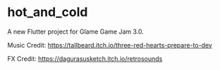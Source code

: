 # hot_and_cold

A new Flutter project for Glame Game Jam 3.0.

Music Credit:
https://tallbeard.itch.io/three-red-hearts-prepare-to-dev

FX Credit:
https://dagurasusketch.itch.io/retrosounds